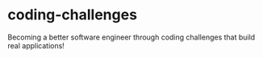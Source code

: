 # coding-challenges
Becoming a better software engineer through coding challenges that build real applications!
